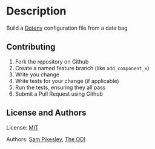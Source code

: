 Description
===========

Build a [Dotenv](https://github.com/bkeepers/dotenv) configuration file from a data bag

Contributing
------------

1. Fork the repository on Github
2. Create a named feature branch (like `add_component_x`)
3. Write you change
4. Write tests for your change (if applicable)
5. Run the tests, ensuring they all pass
6. Submit a Pull Request using Github

License and Authors
-------------------

License: [MIT](http://opensource.org/licenses/MIT)

Authors: [Sam Pikesley](http://twitter.com/pikesley), [The ODI](http://twitter.com/theoditech)
